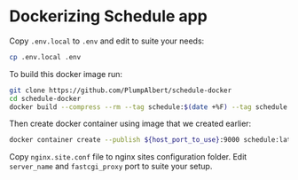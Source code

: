 # Dockerizing Schedule app

Copy `.env.local` to `.env` and edit to suite your needs:
```bash
cp .env.local .env
```

To build this docker image run:
```bash
git clone https://github.com/PlumpAlbert/schedule-docker
cd schedule-docker
docker build --compress --rm --tag schedule:$(date +%F) --tag schedule:latest .
```

Then create docker container using image that we created earlier:
```bash
docker container create --publish ${host_port_to_use}:9000 schedule:latest
```

Copy `nginx.site.conf` file to nginx sites configuration folder. Edit
`server_name` and `fastcgi_proxy` port to suite your setup.
